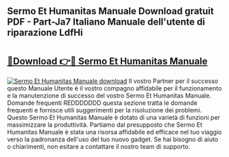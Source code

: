 ## Sermo Et Humanitas Manuale Download gratuit PDF - Part-Ja7 Italiano Manuale dell'utente di riparazione LdfHi

# <h2><a href="http://dff88xt.blite.top/?on=Sermo+Et+Humanitas+Manuale">🔗Download 👉🔴 Sermo Et Humanitas Manuale</a></h2>

[![Sermo Et Humanitas Manuale download](https://i.imgur.com/lujVjoI.png)](http://dff88xt.blite.top/?on=Sermo+Et+Humanitas+Manuale)
Il vostro Partner per il successo questo Manuale Utente è il vostro compagno affidabile per il funzionamento e la manutenzione di successo del vostro Sermo Et Humanitas Manuale. Domande frequenti REDDDDDDD questa sezione tratta le domande frequenti e fornisce utili suggerimenti per la risoluzione dei problemi. Questo Sermo Et Humanitas Manuale è dotato di una varietà di funzioni per massimizzare la produttività. Partiamo dal presupposto che Sermo Et Humanitas Manuale è stata una risorsa affidabile ed efficace nel tuo viaggio verso la padronanza dell'uso del tuo nuovo gadget. Se hai bisogno di aiuto o chiarimenti, non esitare a contattare il nostro team di supporto.
